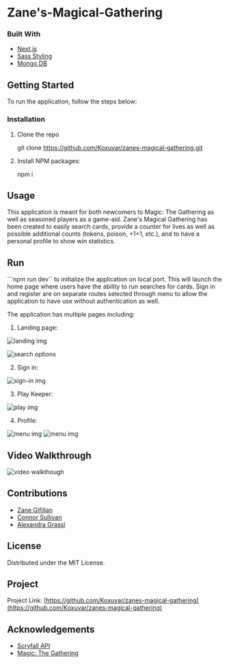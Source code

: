 # Zane's-Magical-Gathering



### Built With
* [Next.js](https://nextjs.org/)
* [Sass Styling](https://sass-lang.com/)
* [Mongo DB](https://www.mongodb.com/)


## Getting Started

To run the application, follow the steps below:



### Installation

1. Clone the repo
 
   git clone https://github.com/Koxuvar/zanes-magical-gathering.git

2. Install NPM packages:
 
   npm i



## Usage

This application is meant for both newcomers to Magic: The Gathering as well as seasoned players as a game-aid. Zane's Magical Gathering has been created to easily search cards, provide a counter for lives as well as possible additional counts (tokens, poison, +1+1, etc.), and to have a personal profile to show win statistics.

## Run
```npm run dev`` to initialize the application on local port. This will launch the home page where users have the ability to run searches for cards. Sign in and register are on separate routes selected through menu to allow the application to have use without authentication as well.

The application has multiple pages including: 

1. Landing page:

![landing img](/public/img/readme/home.png)

![search options](/public/img/readme/search_func.png)

2. Sign in:

![sign-in img](/public/img/readme/sign_in.png)

3. Play Keeper:

![play img](/public/img/readme/life_track.png)

4. Profile:

![menu img](/public/img/readme/profile_top.png)
![menu img](/public/img/readme/profile_btm.png)


## Video Walkthrough

![video walkthough](https://www.youtube.com/watch?v=PRL2YyuIsjg)



## Contributions
* [Zane Gifillan](https://github.com/Zane-Gilfillan)
* [Connor Sullivan](https://github.com/Koxuvar)
* [Alexandra Grassl](https://github.com/AGRASSL)





## License

Distributed under the MIT License.



## Project

Project Link: [https://github.com/Koxuvar/zanes-magical-gathering](https://github.com/Koxuvar/zanes-magical-gathering)



## Acknowledgements

* [Scryfall API](https://scryfall.com/)
* [Magic: The Gathering](https://magic.wizards.com/en)

